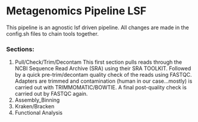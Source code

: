 # Metagenomics Pipeline LSF

This pipeline is an agnostic lsf driven pipeline. All changes are made in the config.sh files to chain tools together.

### Sections:

1. Pull/Check/Trim/Decontam
    This first section pulls reads through the NCBI Sequence Read Archive (SRA) using their SRA TOOLKIT. Followed by a quick pre-trim/decontam quality check of the reads using FASTQC. Adapters are trimmed and contamination (human in our case...mostly) is carried out with TRIMMOMATIC/BOWTIE. A final post-quality check is carried out by FASTQC again.
2. Assembly_Binning
3. Kraken/Bracken
4. Functional Analysis